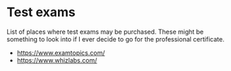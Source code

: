 # Test exams

List of places where test exams may be purchased. These might be something to
look into if I ever decide to go for the professional certificate.

- https://www.examtopics.com/
- https://www.whizlabs.com/
